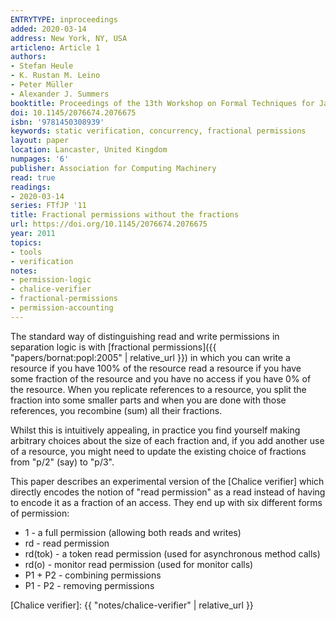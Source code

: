```yaml
---
ENTRYTYPE: inproceedings
added: 2020-03-14
address: New York, NY, USA
articleno: Article 1
authors:
- Stefan Heule
- K. Rustan M. Leino
- Peter Müller
- Alexander J. Summers
booktitle: Proceedings of the 13th Workshop on Formal Techniques for Java-Like Programs
doi: 10.1145/2076674.2076675
isbn: '9781450308939'
keywords: static verification, concurrency, fractional permissions
layout: paper
location: Lancaster, United Kingdom
numpages: '6'
publisher: Association for Computing Machinery
read: true
readings:
- 2020-03-14
series: FTfJP '11
title: Fractional permissions without the fractions
url: https://doi.org/10.1145/2076674.2076675
year: 2011
topics:
- tools
- verification
notes:
- permission-logic
- chalice-verifier
- fractional-permissions
- permission-accounting
---
```


The standard way of distinguishing read and write permissions
in separation logic is with
[fractional permissions]({{ "papers/bornat:popl:2005" | relative_url }})
in which you can write a resource if you have 100% of the resource
read a resource if you have some fraction of the resource
and you have no access if you have 0% of the resource.
When you replicate references to a resource, you split the
fraction into some smaller parts and when you are done with those
references, you recombine (sum) all their fractions.

Whilst this is intuitively appealing, in practice you find yourself
making arbitrary choices about the size of each fraction
and, if you add another use of a resource, you might need to update
the existing choice of fractions from "p/2" (say) to "p/3".

This paper describes an experimental version of the [Chalice verifier] which
directly encodes the notion of "read permission" as a read
instead of having to encode it as a fraction of an access.
They end up with six different forms of permission:

- 1 - a full permission (allowing both reads and writes)
- rd - read permission
- rd(tok) - a token read permission (used for asynchronous method calls)
- rd(o) - monitor read permission (used for monitor calls)
- P1 + P2 - combining permissions
- P1 - P2 - removing permissions

[Chalice verifier]: {{ "notes/chalice-verifier" | relative_url }}
